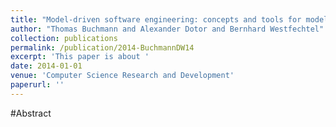 ```yaml
---
title: "Model-driven software engineering: concepts and tools for modeling-in-the-large with package diagrams"
author: "Thomas Buchmann and Alexander Dotor and Bernhard Westfechtel"
collection: publications
permalink: /publication/2014-BuchmannDW14
excerpt: 'This paper is about '
date: 2014-01-01
venue: 'Computer Science Research and Development'
paperurl: ''
---
```


#Abstract
